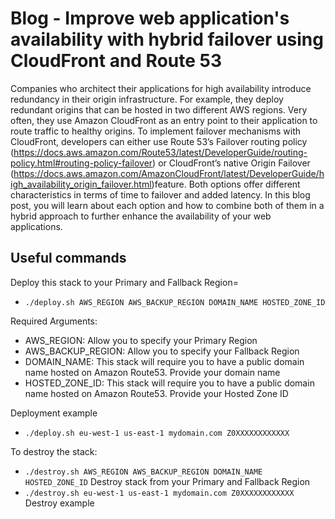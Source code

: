 # Blog - Improve web application's availability with hybrid failover using CloudFront and Route 53

Companies who architect their applications for high availability introduce redundancy in their origin infrastructure. For example, they deploy redundant origins that can be hosted in two different AWS regions. Very often, they use Amazon CloudFront as an entry point to their application to route traffic to healthy origins. To implement failover mechanisms with CloudFront, developers can either use Route 53’s Failover routing policy (https://docs.aws.amazon.com/Route53/latest/DeveloperGuide/routing-policy.html#routing-policy-failover) or CloudFront’s native Origin Failover (https://docs.aws.amazon.com/AmazonCloudFront/latest/DeveloperGuide/high_availability_origin_failover.html)feature. Both options offer different characteristics in terms of time to failover and added latency. In this blog post, you will learn about each option and how to combine both of them in a hybrid approach to further enhance the availability of your web applications.

## Useful commands

Deploy this stack to your Primary and Fallback Region=
* `./deploy.sh AWS_REGION AWS_BACKUP_REGION DOMAIN_NAME HOSTED_ZONE_ID`

Required Arguments:
* AWS_REGION: Allow you to specify your Primary Region
* AWS_BACKUP_REGION: Allow you to specify your Fallback Region
* DOMAIN_NAME: This stack will require you to have a public domain name hosted on Amazon Route53. Provide your domain name
* HOSTED_ZONE_ID: This stack will require you to have a public domain name hosted on Amazon Route53. Provide your Hosted Zone ID

Deployment example
* `./deploy.sh eu-west-1 us-east-1 mydomain.com Z0XXXXXXXXXXXX`

To destroy the stack:
* `./destroy.sh AWS_REGION AWS_BACKUP_REGION DOMAIN_NAME HOSTED_ZONE_ID`   Destroy stack from your Primary and Fallback Region
* `./destroy.sh eu-west-1 us-east-1 mydomain.com Z0XXXXXXXXXXXX`   Destroy example
